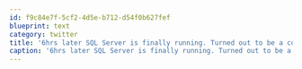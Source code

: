 ```yaml
---
id: f9c84e7f-5cf2-4d5e-b712-d54f0b627fef
blueprint: text
category: twitter
title: '6hrs later SQL Server is finally running. Turned out to be a corrupt ISO.'
caption: '6hrs later SQL Server is finally running. Turned out to be a corrupt ISO.'
---
```


